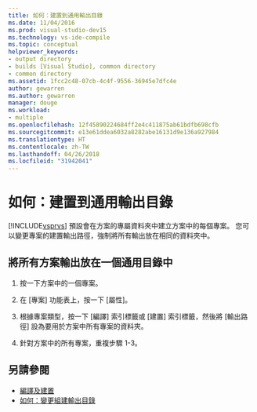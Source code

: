 ```yaml
---
title: 如何：建置到通用輸出目錄
ms.date: 11/04/2016
ms.prod: visual-studio-dev15
ms.technology: vs-ide-compile
ms.topic: conceptual
helpviewer_keywords:
- output directory
- builds [Visual Studio], common directory
- common directory
ms.assetid: 1fcc2c48-07cb-4c4f-9556-36945e7dfc4e
author: gewarren
ms.author: gewarren
manager: douge
ms.workload:
- multiple
ms.openlocfilehash: 12f45890224684ff2e4c411875ab61bdfb698cfb
ms.sourcegitcommit: e13e61ddea6032a8282abe16131d9e136a927984
ms.translationtype: HT
ms.contentlocale: zh-TW
ms.lasthandoff: 04/26/2018
ms.locfileid: "31942041"
---
```

# <a name="how-to-build-to-a-common-output-directory"></a>如何：建置到通用輸出目錄

[!INCLUDE[vsprvs](../code-quality/includes/vsprvs_md.md)] 預設會在方案的專屬資料夾中建立方案中的每個專案。 您可以變更專案的建置輸出路徑，強制將所有輸出放在相同的資料夾中。

## <a name="to-place-all-solution-outputs-in-a-common-directory"></a>將所有方案輸出放在一個通用目錄中

1.  按一下方案中的一個專案。

2.  在 [專案] 功能表上，按一下 [屬性]。

3.  根據專案類型，按一下 [編譯] 索引標籤或 [建置] 索引標籤，然後將 [輸出路徑] 設為要用於方案中所有專案的資料夾。

4.  針對方案中的所有專案，重複步驟 1-3。

## <a name="see-also"></a>另請參閱

- [編譯及建置](../ide/compiling-and-building-in-visual-studio.md)
- [如何：變更組建輸出目錄](../ide/how-to-change-the-build-output-directory.md)